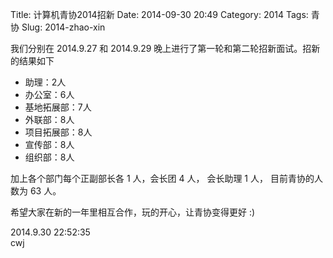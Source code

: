 Title: 计算机青协2014招新
Date: 2014-09-30 20:49
Category: 2014
Tags: 青协
Slug: 2014-zhao-xin

我们分别在 2014.9.27 和 2014.9.29 晚上进行了第一轮和第二轮招新面试。招新的结果如下

* 助理：2人
* 办公室：6人
* 基地拓展部：7人
* 外联部：8人
* 项目拓展部：8人
* 宣传部：8人
* 组织部：8人

加上各个部门每个正副部长各 1 人，会长团 4 人， 会长助理 1 人， 目前青协的人数为 63 人。

希望大家在新的一年里相互合作，玩的开心，让青协变得更好 :)


2014.9.30 22:52:35  
cwj
